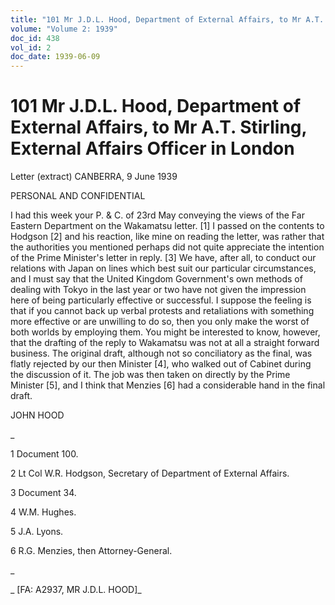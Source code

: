 ```yaml
---
title: "101 Mr J.D.L. Hood, Department of External Affairs, to Mr A.T. Stirling, External Affairs Officer in London"
volume: "Volume 2: 1939"
doc_id: 438
vol_id: 2
doc_date: 1939-06-09
---
```


# 101 Mr J.D.L. Hood, Department of External Affairs, to Mr A.T. Stirling, External Affairs Officer in London

Letter (extract) CANBERRA, 9 June 1939

PERSONAL AND CONFIDENTIAL

I had this week your P. &amp; C. of 23rd May conveying the views of the Far Eastern Department on the Wakamatsu letter. [1] I passed on the contents to Hodgson [2] and his reaction, like mine on reading the letter, was rather that the authorities you mentioned perhaps did not quite appreciate the intention of the Prime Minister's letter in reply. [3] We have, after all, to conduct our relations with Japan on lines which best suit our particular circumstances, and I must say that the United Kingdom Government's own methods of dealing with Tokyo in the last year or two have not given the impression here of being particularly effective or successful. I suppose the feeling is that if you cannot back up verbal protests and retaliations with something more effective or are unwilling to do so, then you only make the worst of both worlds by employing them. You might be interested to know, however, that the drafting of the reply to Wakamatsu was not at all a straight forward business. The original draft, although not so conciliatory as the final, was flatly rejected by our then Minister [4], who walked out of Cabinet during the discussion of it. The job was then taken on directly by the Prime Minister [5], and I think that Menzies [6] had a considerable hand in the final draft.

JOHN HOOD

_

1 Document 100.

2 Lt Col W.R. Hodgson, Secretary of Department of External Affairs.

3 Document 34.

4 W.M. Hughes.

5 J.A. Lyons.

6 R.G. Menzies, then Attorney-General.

_

_ [FA: A2937, MR J.D.L. HOOD]_
